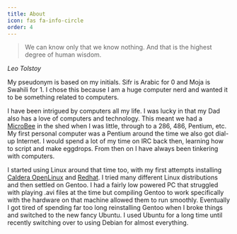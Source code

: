 ```yaml
---
title: About
icon: fas fa-info-circle
order: 4
---
```


> We can know only that we know nothing. And that is the highest degree of human wisdom.

*Leo Tolstoy*

My pseudonym is based on my initials. Sifr is Arabic for 0 and Moja is Swahili for 1. I chose this because I am a huge computer nerd and wanted it to be something related to computers.

I have been intrigued by computers all my life. I was lucky in that my Dad also has a love of computers and technology. This meant we had a [MicroBee](https://en.wikipedia.org/wiki/MicroBee) in the shed when I was little, through to a 286, 486, Pentium, etc. My first personal computer was a Pentium around the time we also got dial-up Internet. I would spend a lot of my time on IRC back then, learning how to script and make eggdrops. From then on I have always been tinkering with computers.

I started using Linux around that time too, with my first attempts installing [Caldera OpenLinux](https://en.wikipedia.org/wiki/Caldera_OpenLinux) and [Redhat](https://www.redhat.com). I tried many different Linux distributions and then settled on Gentoo. I had a fairly low powered PC that struggled with playing .avi files at the time but compiling Gentoo to work specifically with the hardware on that machine allowed them to run smoothly. Eventually I got tired of spending far too long reinstalling Gentoo when I broke things and switched to the new fancy Ubuntu. I used Ubuntu for a long time until recently switching over to using Debian for almost everything.
